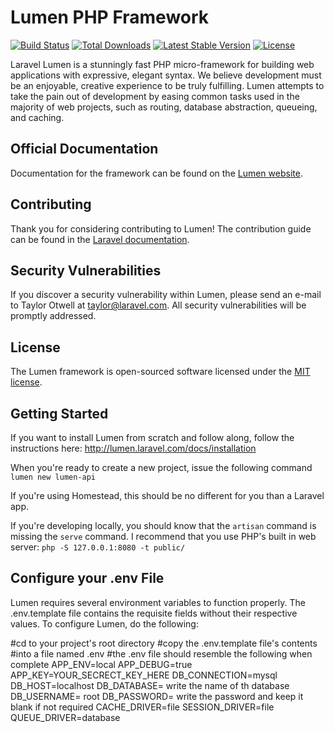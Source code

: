 # Lumen PHP Framework

[![Build Status](https://travis-ci.org/laravel/lumen-framework.svg)](https://travis-ci.org/laravel/lumen-framework)
[![Total Downloads](https://poser.pugx.org/laravel/lumen-framework/d/total.svg)](https://packagist.org/packages/laravel/lumen-framework)
[![Latest Stable Version](https://poser.pugx.org/laravel/lumen-framework/v/stable.svg)](https://packagist.org/packages/laravel/lumen-framework)
[![License](https://poser.pugx.org/laravel/lumen-framework/license.svg)](https://packagist.org/packages/laravel/lumen-framework)

Laravel Lumen is a stunningly fast PHP micro-framework for building web applications with expressive, elegant syntax. We believe development must be an enjoyable, creative experience to be truly fulfilling. Lumen attempts to take the pain out of development by easing common tasks used in the majority of web projects, such as routing, database abstraction, queueing, and caching.

## Official Documentation

Documentation for the framework can be found on the [Lumen website](https://lumen.laravel.com/docs).

## Contributing

Thank you for considering contributing to Lumen! The contribution guide can be found in the [Laravel documentation](https://laravel.com/docs/contributions).

## Security Vulnerabilities

If you discover a security vulnerability within Lumen, please send an e-mail to Taylor Otwell at taylor@laravel.com. All security vulnerabilities will be promptly addressed.

## License

The Lumen framework is open-sourced software licensed under the [MIT license](https://opensource.org/licenses/MIT).

## Getting Started

If you want to install Lumen from scratch and follow along, follow the instructions here: http://lumen.laravel.com/docs/installation

When you're ready to create a new project, issue the following command `lumen new lumen-api`

If you're using Homestead, this should be no different for you than a Laravel app.

If you're developing locally, you should know that the `artisan` command is missing the `serve` command. I recommend that you use PHP's built in web server: `php -S 127.0.0.1:8080 -t public/`


## Configure your .env File
Lumen requires several environment variables to function properly. The .env.template file contains the requisite fields without their respective values. To configure Lumen, do the following:

   #cd to your project's root directory
   #copy the .env.template file's contents
   #into a file named .env 
   #the .env file should resemble the following when complete
APP_ENV=local
APP_DEBUG=true
APP_KEY=YOUR_SECRECT_KEY_HERE
DB_CONNECTION=mysql
DB_HOST=localhost
DB_DATABASE= write the name of th database
DB_USERNAME= root
DB_PASSWORD= write the password and keep it blank if not required
CACHE_DRIVER=file
SESSION_DRIVER=file
QUEUE_DRIVER=database